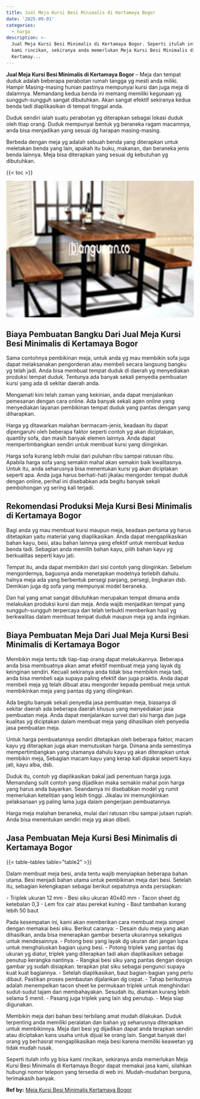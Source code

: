 ```yaml
---
title: Jual Meja Kursi Besi Minimalis di Kertamaya Bogor
date: '2025-09-01'
categories:
  - harga
description: >-
  Jual Meja Kursi Besi Minimalis di Kertamaya Bogor. Seperti itulah info yg bisa
  kami rincikan, sekiranya anda memerlukan Meja Kursi Besi Minimalis di
  Kertamay...
---
```


**Jual Meja Kursi Besi Minimalis di Kertamaya Bogor** – Meja dan tempat duduk adalah beberapa perabotan rumah tangga yg mesti anda miliki. Hampir Masing-masing hunian pastinya mempunyai kursi dan juga meja di dalamnya. Memandang kedua benda ini memang memiliki kegunaan yg sungguh-sungguh sangat dibutuhkan. Akan sangat efektif sekiranya kedua benda tadi diaplikasikan di tempat tinggal anda.

Duduk sendiri ialah suatu perabotan yg diterapkan sebagai lokasi duduk oleh ttiap orang. Duduk mempunyai bentuk yg beraneka ragam macamnya, anda bisa menjadikan yang sesuai dg harapan masing-masing.

Berbeda dengan meja yg adalah sebuah benda yang diterapkan untuk meletakan benda yang lain, apakah itu buku, makanan, dan beraneka jenis benda lainnya. Meja bisa diterapkan yang sesuai dg kebutuhan yg dibutuhkan.

{{< toc >}}

![Jual Meja Kursi Besi Minimalis di Kertamaya Bogor](/images/jual-meja-besi-murah01.png)

## Biaya Pembuatan Bangku Dari Jual Meja Kursi Besi Minimalis di Kertamaya Bogor

Sama contohnya pembikinan meja, untuk anda yg mau membikin sofa juga dapat melaksanakan pengorderan atau membeli secara langsung bangku yg telah jadi. Anda bisa membuat tempat duduk di daerah yg menyediakan produksi tempat duduk. Tentunya ada banyak sekali penyedia pembuatan kursi yang ada di sekitar daerah anda.

Mengamati kini telah zaman yang kekinian, anda dapat menjalankan pemesanan dengan cara online. Ada banyak sekali agen online yang menyediakan layanan pembikinan tempat duduk yang pantas dengan yang diharapkan.

Harga yg ditawarkan malahan bermacam-jenis, keadaan itu dapat dipengaruhi oleh beberapa faktor seperti contoh yg akan diciptakan, quantity sofa, dan masih banyak elemen lainnya. Anda dapat mempertimbangkan sendiri untuk membuat kursi yang diinginkan.

Harga sofa kurang lebih mulai dari puluhan ribu sampai ratusan ribu. Apabila harga sofa yang semakin mahal akan semakin baik kwalitasnya. Untuk itu, anda seharusnya bisa menentukan kursi yg akan diciptakan seperti apa. Anda juga harus berhati-hati jikalau mengorder tempat duduk dengan online, perihal ini disebabkan ada begitu banyak sekali pembohongan yg sering kali terjadi.

## Rekomendasi Produksi Meja Kursi Besi Minimalis di Kertamaya Bogor

Bagi anda yg mau membuat kursi maupun meja, keadaan pertama yg harus ditetapkan yaitu material yang diaplikasikan. Anda dapat mengaplikasikan bahan kayu, besi, atau bahan lainnya yang efektif untuk membuat kedua benda tadi. Sebagian anda memilih bahan kayu, pilih bahan kayu yg berkualitas seperti kayu jati.

Tempat itu, anda dapat membikin dari sisi contoh yang diinginkan. Sebelum mengordernya, bagusnya anda menetapkan modelnya terlebih dahulu. halnya meja ada yang berbentuk persegi panjang, persegi, lingkaran dsb. Demikian juga dg sofa yang mempunyai model beraneka.

Dan hal yang amat sangat dibutuhkan merupakan tempat dimana anda melakukan produksi kursi dan meja. Anda wajib menjadikan tempat yang sungguh-sungguh terpercaya dan telah terbukti memberikan hasil yg berkwalitas dalam membuat tempat duduk maupun meja yg anda inginkan.

## Biaya Pembuatan Meja Dari Jual Meja Kursi Besi Minimalis di Kertamaya Bogor

Membikin meja tentu tdk tiap-tiap orang dapat melakukannya. Beberapa anda bisa membuatnya akan amat efektif membuat meja yang layak dg keinginan sendiri. Kecuali sekiranya anda tidak bisa membikin meja tadi, anda bisa membeli saja supaya paling efektif dan juga praktis. Anda dapat membeli meja yg telah dibuat atau mengorder kepada pembuat meja untuk membikinkan meja yang pantas dg yang diinginkan.

Ada begitu banyak sekali penyedia jasa pembuatan meja, biasanya di sekitar daerah ada beberapa daerah khusus yang menyediakan jasa pembuatan meja. Anda dapat menjalankan survei dari sisi harga dan juga kualitas yg diciptakan dalam membuat meja yang dihasilkan oleh penyedia jasa pembuatan meja.

Untuk harga pembuatannya sendiri ditetapkan oleh beberapa faktor, macam kayu yg diterapkan juga akan memutuskan harga. Dimana anda semestinya mempertimbangkan yang utamanya dahulu kayu yg akan diterapkan untuk membikin meja, Sebagian macam kayu yang kerap kali dipakai seperti kayu jati, kayu alba, dsb.

Duduk itu, contoh yg diaplikasikan bakal jadi penentuan harga juga. Memandang sulit contoh yang dijadikan maka semakin mahal poin harga yang harus anda bayarkan. Seandainya ini disebabkan model yg rumit memerlukan ketelitian yang lebih tinggi. Jikalau ini memungkinkan pelaksanaan yg paling lama juga dalam pengerjaan pembuatannya.

Harga meja malahan beraneka, mulai dari ratusan ribu sampai jutaan rupiah. Anda bisa menentukan sendiri meja yg akan dibeli.

## Jasa Pembuatan Meja Kursi Besi Minimalis di Kertamaya Bogor

{{< table-tables table="table2" >}}

Dalam membuat meja besi, anda tentu wajib menyiapkan beberapa bahan utama. Besi menjadi bahan utama untuk pembikinan meja dari besi. Setelah itu, sebagian kelengkapan sebagai berikut sepatutnya anda persiapkan:

\- Triplek ukuran 12 mm - Besi siku ukuran 40x40 mm - Tacon sheet dg ketebalan 0,3 - Lem fox cair atau perekat kuning - Baut tambahan kurang lebih 50 baut

Pada kesempatan ini, kami akan memberikan cara membuat meja simpel dengan memakai besi siku. Berikut caranya: - Desain dulu meja yang akan dihasilkan, anda bisa menerapkan gambar beserta ukurannya sekaligus untuk mendesainnya. - Potong besi yang layak dg ukuran dan jangan lupa untuk menghaluskan bagian ujung besi. - Potong triplek yang pantas dg ukuran yg diatur, triplek yang diterapkan tadi akan diaplikasikan sebagai penutup kerangka nantinya. - Rangkai besi siku yang pantas dengan design gambar yg sudah disiapkan. terapkan plat siku sebagai pengunci supaya kuat kuat bagiannya. - Setelah diaplikasikan, baut bagian-bagian yang perlu dibaut. Pastikan proses pembautan dijalankan dg cepat. - Tahap berikutnya adalah menempelkan tacon sheet ke permukaan triplek untuk menghindari sudut-sudut tajam dan membahayakan. Sesudah itu, diamkan kurang lebih selama 5 menit. - Pasang juga triplek yang lain sbg penutup. - Meja siap digunakan.

Membikin meja dari bahan besi terbilang amat mudah dilakukan. Duduk terpenting anda memiliki peralatan dan bahan yg seharusnya diterapkan untuk membikinnya. Meja dari besi yg dijadikan dapat anda terapkan sendiri atau diciptakan kans usaha untuk dijual ke orang lain. Sangat banyak dari orang yg berhasrat mengaplikasikan meja besi karena memiliki keawetan yg tidak mudah rusak.

Seperti itulah info yg bisa kami rincikan, sekiranya anda memerlukan Meja Kursi Besi Minimalis di Kertamaya Bogor dapat memakai jasa kami, silahkan hubungi nomor telepon yang tersedia di web ini. Mudah-mudahan berguna, terimakasih banyak.

**Ref by:** [Meja Kursi Besi Minimalis Kertamaya Bogor](https://id.wikipedia.org/wiki/Meja)
